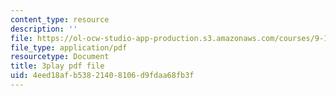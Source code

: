 ```yaml
---
content_type: resource
description: ''
file: https://ol-ocw-studio-app-production.s3.amazonaws.com/courses/9-14-brain-structure-and-its-origins-spring-2014/4eed18afb53821408106d9fdaa68fb3f_555112.pdf
file_type: application/pdf
resourcetype: Document
title: 3play pdf file
uid: 4eed18af-b538-2140-8106-d9fdaa68fb3f
---
```

